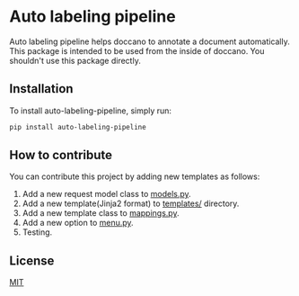 # Auto labeling pipeline

Auto labeling pipeline helps doccano to annotate a document automatically. This package is intended to be used from the inside of doccano. You shouldn't use this package directly.

## Installation

To install auto-labeling-pipeline, simply run:

```bash
pip install auto-labeling-pipeline
```

## How to contribute

You can contribute this project by adding new templates as follows:

1. Add a new request model class to [models.py](https://github.com/doccano/auto-labeling-pipeline/blob/master/auto_labeling_pipeline/models.py).
2. Add a new template(Jinja2 format) to [templates/](https://github.com/doccano/auto-labeling-pipeline/tree/master/auto_labeling_pipeline/templates) directory.
3. Add a new template class to [mappings.py](https://github.com/doccano/auto-labeling-pipeline/blob/master/auto_labeling_pipeline/mappings.py).
4. Add a new option to [menu.py](https://github.com/doccano/auto-labeling-pipeline/blob/master/auto_labeling_pipeline/menu.py).
5. Testing.

## License

[MIT](https://github.com/doccano/auto-labeling-pipeline/blob/master/LICENSE)
